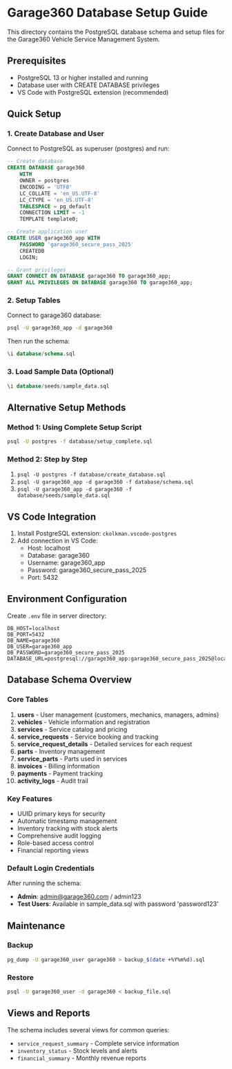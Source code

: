 # Garage360 Database Setup Guide

This directory contains the PostgreSQL database schema and setup files for the Garage360 Vehicle Service Management System.

## Prerequisites

- PostgreSQL 13 or higher installed and running
- Database user with CREATE DATABASE privileges
- VS Code with PostgreSQL extension (recommended)

## Quick Setup

### 1. Create Database and User

Connect to PostgreSQL as superuser (postgres) and run:

```sql
-- Create database
CREATE DATABASE garage360
    WITH 
    OWNER = postgres
    ENCODING = 'UTF8'
    LC_COLLATE = 'en_US.UTF-8'
    LC_CTYPE = 'en_US.UTF-8'
    TABLESPACE = pg_default
    CONNECTION LIMIT = -1
    TEMPLATE template0;

-- Create application user
CREATE USER garage360_app WITH 
    PASSWORD 'garage360_secure_pass_2025'
    CREATEDB
    LOGIN;

-- Grant privileges
GRANT CONNECT ON DATABASE garage360 TO garage360_app;
GRANT ALL PRIVILEGES ON DATABASE garage360 TO garage360_app;
```

### 2. Setup Tables

Connect to garage360 database:
```bash
psql -U garage360_app -d garage360
```

Then run the schema:
```sql
\i database/schema.sql
```

### 3. Load Sample Data (Optional)

```sql
\i database/seeds/sample_data.sql
```

## Alternative Setup Methods

### Method 1: Using Complete Setup Script
```bash
psql -U postgres -f database/setup_complete.sql
```

### Method 2: Step by Step
1. `psql -U postgres -f database/create_database.sql`
2. `psql -U garage360_app -d garage360 -f database/schema.sql`
3. `psql -U garage360_app -d garage360 -f database/seeds/sample_data.sql`

## VS Code Integration

1. Install PostgreSQL extension: `ckolkman.vscode-postgres`
2. Add connection in VS Code:
   - Host: localhost
   - Database: garage360
   - Username: garage360_app
   - Password: garage360_secure_pass_2025
   - Port: 5432

## Environment Configuration

Create `.env` file in server directory:

```env
DB_HOST=localhost
DB_PORT=5432
DB_NAME=garage360
DB_USER=garage360_app
DB_PASSWORD=garage360_secure_pass_2025
DATABASE_URL=postgresql://garage360_app:garage360_secure_pass_2025@localhost:5432/garage360
```

## Database Schema Overview

### Core Tables

1. **users** - User management (customers, mechanics, managers, admins)
2. **vehicles** - Vehicle information and registration
3. **services** - Service catalog and pricing
4. **service_requests** - Service booking and tracking
5. **service_request_details** - Detailed services for each request
6. **parts** - Inventory management
7. **service_parts** - Parts used in services
8. **invoices** - Billing information
9. **payments** - Payment tracking
10. **activity_logs** - Audit trail

### Key Features

- UUID primary keys for security
- Automatic timestamp management
- Inventory tracking with stock alerts
- Comprehensive audit logging
- Role-based access control
- Financial reporting views

### Default Login Credentials

After running the schema:

- **Admin**: admin@garage360.com / admin123
- **Test Users**: Available in sample_data.sql with password 'password123'

## Maintenance

### Backup

```bash
pg_dump -U garage360_user garage360 > backup_$(date +%Y%m%d).sql
```

### Restore

```bash
psql -U garage360_user -d garage360 < backup_file.sql
```

## Views and Reports

The schema includes several views for common queries:

- `service_request_summary` - Complete service information
- `inventory_status` - Stock levels and alerts  
- `financial_summary` - Monthly revenue reports